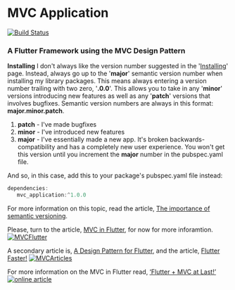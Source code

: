 # MVC Application

[![Build Status](https://travis-ci.org/joemccann/dillinger.svg?branch=master)](https://travis-ci.org/joemccann/dillinger)
### A Flutter Framework using the MVC Design Pattern

**Installing**
I don't always like the version number suggested in the '[Installing](https://pub.dev/packages/mvc_application#-installing-tab-)' page.
Instead, always go up to the '**major**' semantic version number when installing my library packages. This means always entering a version number trailing with two zero, '**.0.0**'. This allows you to take in any '**minor**' versions introducing new features as well as any '**patch**' versions that involves bugfixes. Semantic version numbers are always in this format: **major.minor.patch**. 

1. **patch** - I've made bugfixes
2. **minor** - I've introduced new features
3. **major** - I've essentially made a new app. It's broken backwards-compatibility and has a completely new user experience.  You won't get this version until you increment the **major** number in the pubspec.yaml file.

And so, in this case, add this to your package's pubspec.yaml file instead:
```javascript
dependencies:
   mvc_application:^1.0.0
```
For more information on this topic, read the article, [The importance of semantic versioning](https://medium.com/@xabaras/the-importance-of-semantic-versioning-9b78e8e59bba).

Please, turn to the article, [MVC in Flutter](https://medium.com/@greg.perry/mvc-in-flutter-part-1-51d5eba081a3), for now for more inforamtion.
[![MVCFlutter](https://user-images.githubusercontent.com/32497443/61597533-758cf080-abd7-11e9-8f76-8d6b45d26b0c.png)](https://medium.com/@greg.perry/mvc-in-flutter-part-1-51d5eba081a3)

A secondary article is, [A Design Pattern for Flutter](https://medium.com/flutter-community/flutter-mvc-at-last-275a0dc1e730), and the article, [Flutter Faster!](https://medium.com/flutter-community/flutter-mvc-at-last-275a0dc1e730)
[![MVCArticles](https://user-images.githubusercontent.com/32497443/61597695-2e9ffa80-abd9-11e9-94b1-8c6f2254607e.png)](https://medium.com/@greg.perry)

For more information on the MVC in Flutter read, [‘Flutter + MVC at Last!’](https://medium.com/p/275a0dc1e730/)
[![online article](https://user-images.githubusercontent.com/32497443/47087365-c9524f80-d1e9-11e8-85e5-6c8bbabb18cc.png)](https://medium.com/flutter-community/flutter-mvc-at-last-275a0dc1e730)
